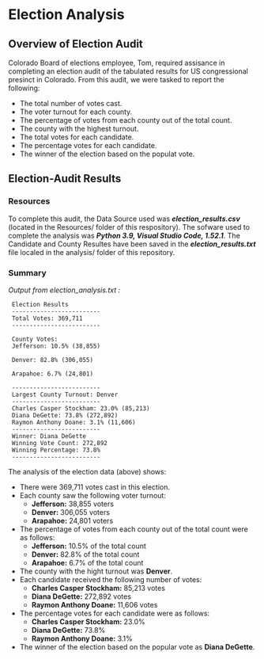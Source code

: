 # Election Analysis

## Overview of Election Audit 

Colorado Board of elections employee, Tom, required assisance in completing an election audit of the tabulated results for US congressional presinct in Colorado. From this audit, we were tasked to report the following:

 - The total number of votes cast.
 - The voter turnout for each county.
 - The percentage of votes from each county out of the total count.
 - The county with the highest turnout.
 - The total votes for each candidate.
 - The percentage votes for each candidate.
 - The winner of the election based on the populat vote.
 
 ## Election-Audit Results
 
 ### Resources
 
 To complete this audit, the Data Source used was _**election_results.csv**_ (located in the Resources/ folder of this respository). The sofware used to complete the analysis was _**Python 3.9, Visual Studio Code, 1.52.1**_. The Candidate and County Resultes have been saved in the _**election_results.txt**_ file localed in the analysis/ folder of this repository.
 
 ### Summary
  
   _Output from election_analysis.txt :_
     
     Election Results
     -------------------------
     Total Votes: 369,711
     -------------------------

     County Votes:
     Jefferson: 10.5% (38,855)

     Denver: 82.8% (306,055)

     Arapahoe: 6.7% (24,801)

     -------------------------
     Largest County Turnout: Denver
     -------------------------
     Charles Casper Stockham: 23.0% (85,213)
     Diana DeGette: 73.8% (272,892)
     Raymon Anthony Doane: 3.1% (11,606)
     -------------------------
     Winner: Diana DeGette
     Winning Vote Count: 272,892
     Winning Percentage: 73.8%
     -------------------------
  
The analysis of the election data (above) shows:
  - There were 369,711 votes cast in this election. 
  - Each county saw the following voter turnout:
     - **Jefferson:** 38,855 voters
     - **Denver:** 306,055 voters
     - **Arapahoe:** 24,801 voters
  - The percentage of votes from each county out of the total count were as follows:
    - **Jefferson:** 10.5% of the total count
    - **Denver:** 82.8% of the total count
    - **Arapahoe:** 6.7% of the total count
  - The county with the hight turnout was **Denver**.
  - Each candidate received the following number of votes:
    - **Charles Casper Stockham:** 85,213 votes
    - **Diana DeGette:** 272,892 votes
    - **Raymon Anthony Doane:** 11,606 votes
  - The percentage votes for each candidate were as follows:
    - **Charles Casper Stockham:** 23.0%
    - **Diana DeGette:** 73.8%
    - **Raymon Anthony Doane:** 3.1%
  - The winner of the election based on the popular vote as **Diana DeGette**.
  
 
 
